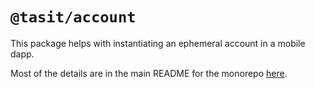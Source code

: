 # `@tasit/account`

This package helps with instantiating an ephemeral account in a mobile dapp.

Most of the details are in the main README for the monorepo [here](https://github.com/tasitlabs/tasit-sdk/blob/develop/README.md#ephemeral-account-and-private-key-generation).
